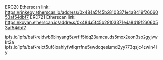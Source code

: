 
ERC20 Etherscan link: https://rinkeby.etherscan.io/address/0x484a5f45b28103371e4a8419f2606053af54dbf7
ERC721 Etherscan link: https://kovan.etherscan.io/address/0x484a5f45b28103371e4a8419f2606053af54dbf7

ipfs.io/ipfs/bafkreidwb6blnyang5zvrflf5idq23amcauds5mxx2eon3so2gyjvwkt2a
ipfs.io/ipfs/bafkreict5uf6ioahiyfwflqrrfne5ewdcqeslumd2yy773qsjc4zwin4iy
